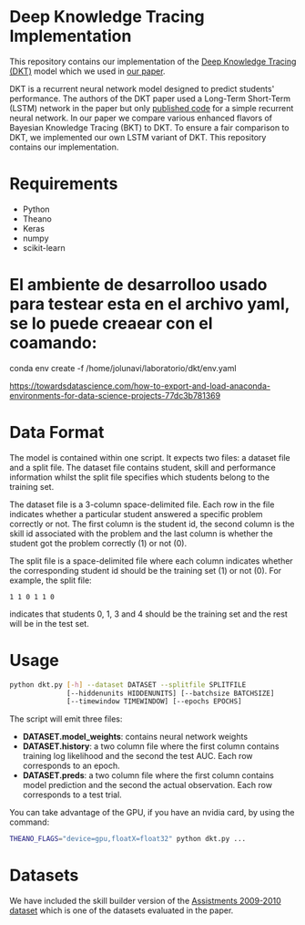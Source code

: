 # Deep Knowledge Tracing Implementation
This repository contains our implementation of the [Deep Knowledge Tracing (DKT)](http://papers.nips.cc/paper/5654-deep-knowledge-tracing.pdf) model
which we used in [our paper](https://www.cs.colorado.edu/~mozer/Research/Selected%20Publications/reprints/KhajahLindseyMozer2016.pdf).

DKT is a recurrent neural network model designed to predict students' performance. 
The authors of the DKT paper used a Long-Term Short-Term (LSTM) network in the paper but 
only [published code](https://github.com/chrispiech/DeepKnowledgeTracing)
for a simple recurrent neural network. In our paper we compare various enhanced
flavors of Bayesian Knowledge Tracing (BKT) to DKT. To ensure a fair comparison to DKT,
we implemented our own LSTM variant of DKT. This repository contains our implementation.


# Requirements
 - Python
 - Theano
 - Keras
 - numpy
 - scikit-learn

# El ambiente de desarrolloo usado para testear esta en el archivo yaml, se lo puede creaear con el coamando:
conda env create -f /home/jolunavi/laboratorio/dkt/env.yaml

https://towardsdatascience.com/how-to-export-and-load-anaconda-environments-for-data-science-projects-77dc3b781369
# Data Format
The model is contained within one script. It expects two files: a dataset file and
a split file. The dataset file contains student, skill and performance information whilst the split file specifies which students belong to the training set. 

The dataset file is a 3-column space-delimited file. Each row in the file indicates whether a particular student answered a specific problem correctly or not. 
The first column is the student id, the second column is the skill id associated with the problem and the last column is whether the student got the problem correctly (1) or not (0).

The split file is a space-delimited file where each column indicates whether the corresponding student id should be the training set (1) or not (0). For example, the split file:

    1 1 0 1 1 0
    
indicates that students 0, 1, 3 and 4 should be the training set and the rest will be in the test set. 

# Usage

```sh
python dkt.py [-h] --dataset DATASET --splitfile SPLITFILE
              [--hiddenunits HIDDENUNITS] [--batchsize BATCHSIZE]
              [--timewindow TIMEWINDOW] [--epochs EPOCHS]
```

The script will emit three files:
 - **DATASET.model_weights**: contains neural network weights
 - **DATASET.history**: a two column file where the first column contains training log likelihood and the second the test AUC. Each row corresponds to an epoch.
 - **DATASET.preds**: a two column file where the first column contains model prediction and the second the actual observation. Each row corresponds to a test trial.

You can take advantage of the GPU, if you have an nvidia card, by using the command:

```sh
THEANO_FLAGS="device=gpu,floatX=float32" python dkt.py ...
```

# Datasets

We have included the skill builder version of the [Assistments 2009-2010 dataset](https://sites.google.com/site/assistmentsdata/home/assistment-2009-2010-data/skill-builder-data-2009-2010)
which is one of the datasets evaluated in the paper.